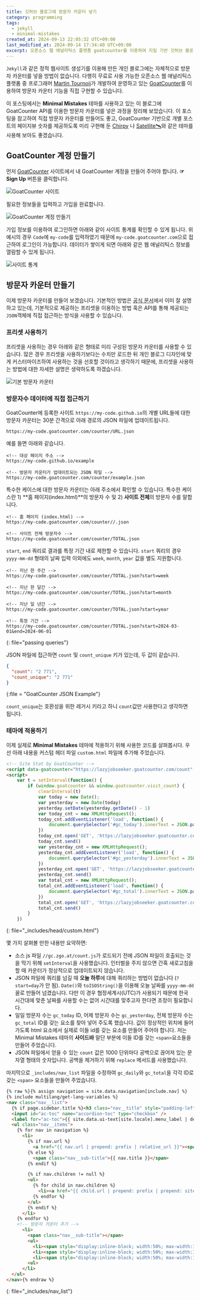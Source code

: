 ```yaml
---
title: 깃허브 블로그에 방문자 카운터 넣기
category: programming
tags:
  - jekyll
  - minimal-mistakes
created_at: 2024-09-13 22:05:32 UTC+09:00
last_modified_at: 2024-09-14 17:34:40 UTC+09:00
excerpt: 오픈소스 웹 애널리틱스 플랫폼 goatcounter를 이용하여 지킬 기반 깃허브 블로그에 방문자 카운터를 만드는 방법을 정리합니다.
---
```

`Jekyll`과 같은 정적 웹사이트 생성기를 이용해 만든 개인 블로그에는 자체적으로 방문자 카운터를 넣을 방법이 없습니다.  다행히 무료로 사용 가능한 오픈소스 웹 애널리틱스 플랫폼 중 프로그래머 [Martin Tournoij](https://github.com/arp242)가 개발하여 운영하고 있는 [GoatCounter](https://www.goatcounter.com/)를 이용하여 방문자 카운터 기능을 직접 구현할 수 있습니다.

이 포스팅에서는 **Minimal Mistakes** 테마를 사용하고 있는 이 블로그에 GoatCounter API를 이용한 방문자 카운터를 넣은 과정을 정리해 보았습니다.  이 포스팅을 참고하여 직접 방문자 카운터를 만들어도 좋고,  GoatCounter 기반으로 개별 포스트의 페이지뷰 숫자를 제공하도록 미리 구현해 둔 [Chirpy](https://chirpy.cotes.page/) 나 [Satellite🛰️](https://byanko55.github.io/)와 같은 테마를 사용해 보아도 좋겠습니다.

## GoatCounter 계정 만들기

먼저 [GoatCounter](https://www.goatcounter.com/) 사이트에서 내 GoatCounter 계정을 만들어 주어야 합니다.  **☞ Sign Up** 버튼을 클릭합니다.

![GoatCounter 사이트](https://drive.google.com/thumbnail?id=10NuyfX_xlB4-toR5eIvm3P8aMqu4iugH&sz=w1000)

필요한 정보들을 입력하고 가입을 완료합니다.

![GoatCounter 계정 만들기](https://drive.google.com/thumbnail?id=10QnxQIqmvw-MHiZQPcohRpOCmjwqSFeJ&sz=w1000)

가입 정보를 이용하여 로그인하면 아래와 같이 사이트 통계를 확인할 수 있게 됩니다.  위 예시의 경우 `Code`에 `my-code`를 입력하였기 때문에 `my-code.goatcounter.com`으로 접근하여 로그인이 가능합니다.  데이터가 쌓이게 되면 아래와 같은 웹 애널리틱스 정보를 열람할 수 있게 됩니다.

![사이트 통계](https://drive.google.com/thumbnail?id=10Ul28CEGJYXJw5vaU9-O28Z5WX6CBFCi&sz=w1000)

## 방문자 카운터 만들기

이제 방문자 카운터를 만들어 보겠습니다.  기본적인 방법은 [공식 문서](https://goatcounter.com/help/visitor-counter)에서 이미 잘 설명하고 있는데, 기본적으로 제공하는 프리셋을 이용하는 방법 혹은 API를 통해 제공되는 `JSON`객체에 직접 접근하는 방식을 사용할 수 있습니다.

### 프리셋 사용하기

프리셋을 사용하는 경우 아래와 같은 형태로 미리 구성된 방문자 카운터를 사용할 수 있습니다.  많은 경우 프리셋을 사용하기보다는 수치만 로드한 뒤 개인 블로그 디자인에 맞게 커스터마이즈하여 사용하는 것을 선호할 것이라고 생각하기 때문에, 프리셋을 사용하는 방법에 대한 자세한 설명은 생략하도록 하겠습니다.

![기본 방문자 카운터](https://drive.google.com/thumbnail?id=10ajeKN8SG_hrGqVw0YJL9HO4uEadwXoN&sz=w400)

### 방문자수 데이터에 직접 접근하기

GoatCounter에 등록한 사이트 `https://my-code.github.io`의 개별 URL들에 대한 방문자 카운터는 30분 간격으로 아래 경로의 JSON 파일에 업데이트됩니다.

```
https://my-code.goatcounter.com/counter/URL.json
```

예를 들면 아래와 같습니다.

```
<!-- 대상 페이지 주소 -->
https://my-code.github.io/example

<!-- 방문자 카운터가 업데이트되는 JSON 파일 -->
https://my-code.goatcounter.com/counter/example.json
```

특수한 케이스에 대한 방문자 카운터는 아래 주소에서 확인할 수 있습니다.  특수한 케이스란 1) **홈 페이지(index.html)**의 방문자 수 및 2) **사이트 전체**의 방문자 수를 말합니다.

```
<!-- 홈 페이지 (index.html) -->
https://my-code.goatcounter.com/counter//.json

<!-- 사이트 전체 방문자수 -->
https://my-code.goatcounter.com/counter/TOTAL.json
```

`start`, `end` 쿼리로 결과를 특정 기간 내로 제한할 수 있습니다.  `start` 쿼리의 경우 `yyyy-mm-dd` 형태의 날짜 입력 이외에도 `week`, `month`, `year` 값을 별도 지원합니다.

```
<!-- 지난 한 주간 -->
https://my-code.goatcounter.com/counter/TOTAL.json?start=week

<!-- 지난 한 달간 -->
https://my-code.goatcounter.com/counter/TOTAL.json?start=month

<!-- 지난 일 년간 -->
https://my-code.goatcounter.com/counter/TOTAL.json?start=year

<!-- 특정 기간 -->
https://my-code.goatcounter.com/counter/TOTAL.json?start=2024-03-01&end=2024-06-01
```
{: file="passing queries"}

JSON 파일에 접근하면 `count` 및 `count_unique` 키가 있는데, 두 값이 같습니다.

```json
{
  "count": "2 771",
  "count_unique": "2 771"
}
```
{:file = "GoatCounter JSON Example"}

`count_unique`는 호환성을 위한 레거시 키라고 하니 `count`값만 사용한다고 생각하면 됩니다.

### 테마에 적용하기

이제 실제로 **Minimal Mistakes** 테마에 적용하기 위해 사용한 코드를 살펴봅시다.  우선 아래 내용을 커스텀 헤더 파일 `custom.html` 파일에 추가해 주었습니다.

```html
<!-- Site Stat by GoatCounter -->
<script data-goatcounter="https://lazyjobseeker.goatcounter.com/count" async src="//gc.zgo.at/count.js"></script>
<script>
    var t = setInterval(function() {
        if (window.goatcounter && window.goatcounter.visit_count) {
            clearInterval(t)
            var today = new Date();
            var yesterday = new Date(today)
            yesterday.setDate(yesterday.getDate() - 1)
            var today_cnt = new XMLHttpRequest();
            today_cnt.addEventListener('load', function() {
                document.querySelector('#gc_today').innerText = JSON.parse(this.responseText).count.replace(/\s/g, "");
            })
            today_cnt.open('GET', 'https://lazyjobseeker.goatcounter.com/counter/TOTAL.json?start=' + today.toISOString().slice(0, 10))
            today_cnt.send()
            var yesterday_cnt = new XMLHttpRequest();
            yesterday_cnt.addEventListener('load', function() {
                document.querySelector('#gc_yesterday').innerText = JSON.parse(this.responseText).count.replace(/\s/g, "");
            })
            yesterday_cnt.open('GET', 'https://lazyjobseeker.goatcounter.com/counter/TOTAL.json?start=' + yesterday.toISOString().slice(0, 10) + '&end=' + today.toISOString().slice(0, 10))
            yesterday_cnt.send()
            var total_cnt = new XMLHttpRequest();
            total_cnt.addEventListener('load', function() {
                document.querySelector('#gc_total').innerText = JSON.parse(this.responseText).count.replace(/\s/g, "");
            })
            total_cnt.open('GET', 'https://lazyjobseeker.goatcounter.com/counter/TOTAL.json')
            total_cnt.send()
        }
    })
```
{: file="_includes/head/custom.html"}

몇 가지 살펴볼 만한 내용만 요약하면:
- 소스 js 파일 `//gc.zgo.at/count.js`가 로드되기 전에 JSON 파일이 호출되는 것을 막기 위해 `setInterval`을 사용했습니다.  인터벌을 주지 않으면 간혹 새로고침을 할 때 카운터가 정상적으로 업데이트되지 않습니다.
- JSON 파일에 쿼리를 넘길 때 **오늘 하루**에 대해 쿼리하는 방법이 없습니다 (`?start=day`가 안 됨).  `Date()`와 `toISOString()`을 이용해 오늘 날짜를  `yyyy-mm-dd` 꼴로 만들어 넘겼습니다.  다만 이 경우 협정세계시(UTC)가 사용되기 때문에 한국 시간대에 맞춘 날짜를 사용할 수는 없어 시간대를 맞추고자 한다면 조정이 필요합니다.
- 일일 방문자 수는 `gc_today` ID, 어제 방문자 수는 `gc_yesterday`, 전체 방문자 수는 `gc_total` ID를 갖는 요소를 찾아 넣어 주도록 했습니다.  값이 정상적인 위치에 들어가도록 html 요소에서 실제로 이들 id를 갖는 요소를 만들어 주어야 합니다.  저는 Minimal Mistakes 테마의 **사이드바** 말단 부분에 이들 ID를 갖는 `<span>`요소들을 만들어 주었습니다.
- JSON 파일에서 얻을 수 있는 `count` 값은 1000 단위마다 공백으로 끊어져 있는 문자열 형태의 숫자입니다.  공백을 제거하기 위해 `replace` 메서드를 사용했습니다.

마지막으로 `_includes/nav_list` 파일을 수정하여 `gc_daily`와 `gc_total`을 각각 ID로 갖는 `<span>` 요소들을 만들어 주었습니다.

```html
{% raw %}{% assign navigation = site.data.navigation[include.nav] %}
{% include multilang/get-lang-variables %}
<nav class="nav__list">
  {% if page.sidebar.title %}<h3 class="nav__title" style="padding-left: 0;">{{ page.sidebar.title }}</h3>{% endif %}
  <input id="ac-toc" name="accordion-toc" type="checkbox" />
  <label for="ac-toc">{{ site.data.ui-text[site.locale].menu_label | default: "Toggle Menu" }}</label>
  <ul class="nav__items">
    {% for nav in navigation %}
      <li>
        {% if nav.url %}
          <a href="{{ nav.url | prepend: prefix | relative_url }}"><span class="nav__sub-title">{{ nav.title }}</span></a>
        {% else %}
          <span class="nav__sub-title">{{ nav.title }}</span>
        {% endif %}

        {% if nav.children != null %}
        <ul>
          {% for child in nav.children %}
            <li><a href="{{ child.url | prepend: prefix | prepend: site.url }}"{% if child.url == page.url %} class="active"{% endif %}>{{ child.title }}</a></li>
          {% endfor %}
        </ul>
        {% endif %}
      </li>
    {% endfor %}
    <!-- 방문자 카운터 추가 -->
      <li>
        <span class="nav__sub-title"></span>
        <ul>
          <li><span style="display:inline-block; width:50%; max-width:130px"><b>TODAY </b></span><span id="gc_today"></span></li>
          <li><span style="display:inline-block; width:50%; max-width:130px"><b>YESTERDAY </b></span><span id="gc_yesterday"></span></li>
          <li><span style="display:inline-block; width:50%; max-width:130px"><b>TOTAL </b></span><span id="gc_total"></span></li>
        <ul>
      </li>
  </ul>
</nav>{% endraw %}
```
{: file="_includes/nav_list"}
